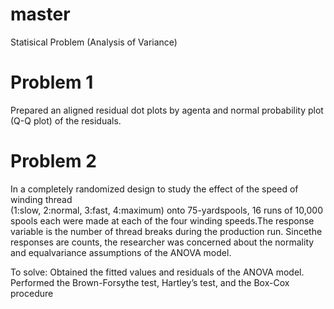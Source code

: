 # master

Statisical Problem (Analysis of Variance)

# Problem 1
Prepared an aligned residual dot plots by agenta and normal probability plot (Q-Q plot) of the residuals.

# Problem 2
  In a completely randomized design to study the effect of  the  speed  of  winding  thread  
(1:slow,  2:normal,  3:fast,  4:maximum)  onto  75-yardspools, 16 runs of 10,000 spools each 
were made at each of the four winding speeds.The response variable is the number of thread breaks
during the production run.  Sincethe responses are counts, the researcher was concerned about the normality
and equalvariance assumptions of the ANOVA model.

To solve: 
Obtained the fitted values and residuals of the ANOVA model.
Performed the Brown-Forsythe test, Hartley’s test, and the Box-Cox procedure
